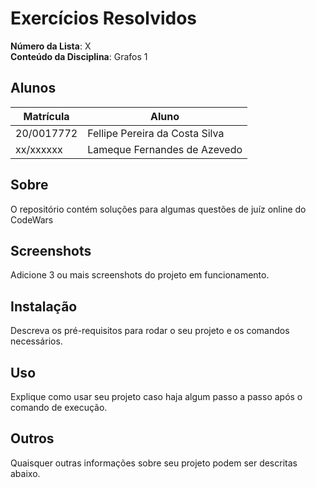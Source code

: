 # Exercícios Resolvidos

**Número da Lista**: X<br>
**Conteúdo da Disciplina**: Grafos 1

## Alunos
|Matrícula | Aluno |
| -- | -- |
| 20/0017772  |  Fellipe Pereira da Costa Silva |
| xx/xxxxxx  |  Lameque Fernandes de Azevedo |

## Sobre 
O repositório contém soluções para algumas questões de juíz online do CodeWars

## Screenshots
Adicione 3 ou mais screenshots do projeto em funcionamento.

## Instalação 
Descreva os pré-requisitos para rodar o seu projeto e os comandos necessários.

## Uso 
Explique como usar seu projeto caso haja algum passo a passo após o comando de execução.

## Outros 
Quaisquer outras informações sobre seu projeto podem ser descritas abaixo.




